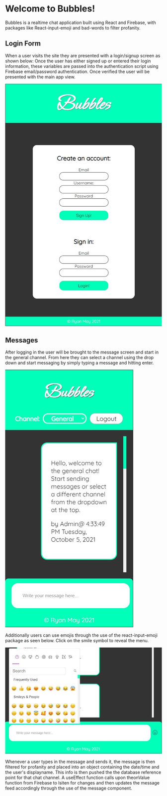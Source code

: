 # Welcome to Bubbles!

Bubbles is a realtime chat application built using React and Firebase, with packages like React-input-emoji and bad-words to filter profanity. 

## Login Form
When a user visits the site they are presented with a login/signup screen as shown below: Once the user has either signed up or entered their login information, these variables are passed into the authentication script using Firebase email/password authentication. Once verified the user will be presented with the main app view.

![Login page view for Bubbles app](/images/login.png)

## Messages
After logging in the user will be brought to the message screen and start in the general channel. From here they can select a channel using the drop down and start messaging by simply typing a message and hitting enter.

![Messaging section view of the Bubbles app.](/images/bubbles.png)

Additionally users can use emojis through the use of the react-input-emoji package as seen below. Click on the smile symbol to reveal the menu.

![Emoji menu view from the Bubbles app](/images/emojiInput.png)

Whenever a user types in the message and sends it, the message is then filtered for profanity and placed into an object containing the date/time and the user's displayname. This info is then pushed the the database reference point for that chat channel. A useEffect function calls upon theonValue function from Firebase to lsiten for changes and then updates the message feed accordingly through the use of the message component.




